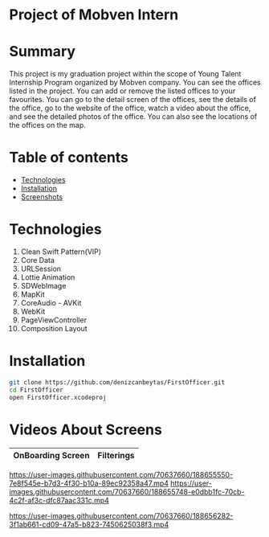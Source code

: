 Project of Mobven Intern
=================

Summary
=================
This project is my graduation project within the scope of Young Talent Internship Program organized by Mobven company.
You can see the offices listed in the project. You can add or remove the listed offices to your favourites. You can go to the detail screen of the offices, see the details of the office, go to the website of the office, watch a video about the office, and see the detailed photos of the office. You can also see the locations of the offices on the map.

Table of contents
=================

<!--tableOfContetnts-->
   * [Technologies](#technologies)
   * [Installation](#installation)
   * [Screenshots](#screenshots)
<!---->

Technologies
============
1. Clean Swift Pattern(VIP)
2. Core Data
3. URLSession
4. Lottie Animation
5. SDWebImage
6. MapKit
7. CoreAudio - AVKit
8. WebKit
9. PageViewController
10. Composition Layout 


Installation
============
```bash 
git clone https://github.com/denizcanbeytas/FirstOfficer.git
cd FirstOfficer
open FirstOfficer.xcodeproj
```

Videos About Screens
===========
| OnBoarding Screen | Filterings |
| ----------- | ------------ |
 https://user-images.githubusercontent.com/70637660/188655550-7e8f545e-b7d3-4f30-b10a-89ec92358a47.mp4  https://user-images.githubusercontent.com/70637660/188655748-e0dbb1fc-70cb-4c2f-af3c-dfc87aac331c.mp4 




https://user-images.githubusercontent.com/70637660/188656282-3f1ab661-cd09-47a5-b823-7450625038f3.mp4

